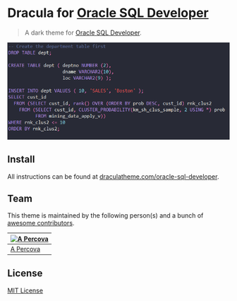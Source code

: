 # Dracula for [Oracle SQL Developer](https://www.oracle.com/database/technologies/appdev/sql-developer.html)

> A dark theme for [Oracle SQL Developer](https://www.oracle.com/database/technologies/appdev/sql-developer.html).

![Screenshot](./screenshot.png)

## Install

All instructions can be found at [draculatheme.com/oracle-sql-developer](https://draculatheme.com/oracle-sql-developer).

## Team

This theme is maintained by the following person(s) and a bunch of [awesome contributors](https://github.com/dracula/oracle-sql-developer/graphs/contributors).

[![A Percova](https://avatars0.githubusercontent.com/u/14076184?v=3&s=70)](https://github.com/apercova) |
--- |
[A Percova](https://github.com/apercova) |

## License

[MIT License](./LICENSE)